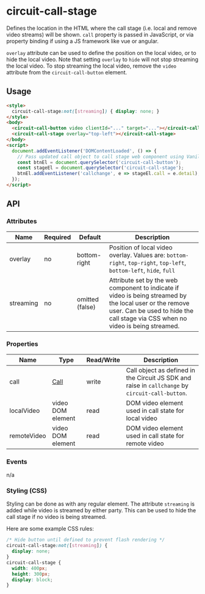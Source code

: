 # circuit-call-stage

Defines the location in the HTML where the call stage (i.e. local and remove video streams) will be shown. `call` property is passed in JavaScript, or via property binding if using a JS framework like vue or angular.

`overlay` attribute can be used to define the position on the local video, or to hide the local video. Note that setting `overlay` to `hide` will not stop streaming the local video. To stop streaming the local video, remove the `video` attribute from the `circuit-call-button` element.

## Usage

```html
<style>
  circuit-call-stage:not([streaming]) { display: none; }
</style>
<body>
  <circuit-call-button video clientId="..." target="..."></circuit-call-button>
  <circuit-call-stage overlay="top-left"></circuit-call-stage>
</body>
<script>
  document.addEventListener('DOMContentLoaded', () => {
    // Pass updated call object to call stage web component using Vanilla JS
    const btnEl = document.querySelector('circuit-call-button');
    const stageEl = document.querySelector('circuit-call-stage');
    btnEl.addEventListener('callchange', e => stageEl.call = e.detail);
  });
</script>
```


## API

### Attributes

| Name        | Required | Default            | Description
| ---         | ---      | ---                | ---
| overlay     | no       | bottom-right       | Position of local video overlay. Values are: `bottom-right`, `top-right`, `top-left`, `bottom-left`, `hide`, `full`
| streaming   | no       | omitted (false)    | Attribute set by the web component to indicate if video is being streamed by the local user or the remove user. Can be used to hide the call stage via CSS when no video is being streamed.


### Properties

| Name        |  Type            |  Read/Write      | Description
| ---         |  ---             |  ---             | ---
| call        | [Call](https://circuitsandbox.net/sdk/classes/Call.html) | write | Call object as defined in the Circuit JS SDK and raise in `callchange` by `circuit-call-button`.
| localVideo        | video DOM element | read | DOM video element used in call state for local video
| remoteVideo        | video DOM element | read | DOM video element used in call state for remote video


### Events

n/a

### Styling (CSS)

Styling can be done as with any regular element. The attribute `streaming` is added while video is streamed by either party. This can be used to hide the call stage if no video is being streamed.

Here are some example CSS rules:
```css
/* Hide button until defined to prevent flash rendering */
circuit-call-stage:not([streaming]) {
  display: none;
}
circuit-call-stage {
  width: 400px;
  height: 300px;
  display: block;
}
```
